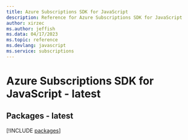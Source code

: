 ```yaml
---
title: Azure Subscriptions SDK for JavaScript
description: Reference for Azure Subscriptions SDK for JavaScript
author: xirzec
ms.author: jeffish
ms.data: 04/17/2023
ms.topic: reference
ms.devlang: javascript
ms.service: subscriptions
---
```

# Azure Subscriptions SDK for JavaScript - latest
## Packages - latest
[!INCLUDE [packages](subscriptions-index.md)]